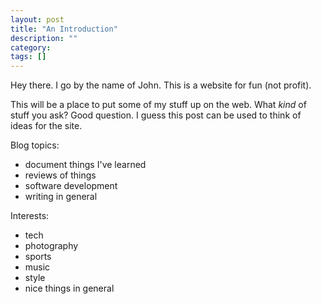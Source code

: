 ```yaml
---
layout: post
title: "An Introduction"
description: ""
category: 
tags: []
---
```


Hey there. I go by the name of John.  This is a website for fun (not profit).

This will be a place to put some of my stuff up on the web. What *kind* of stuff you
ask? Good question. I guess this post can be used to think of ideas for the site.

<lh>Blog topics:</lh>
-	document things I've learned
-	reviews of things
-	software development
-	writing in general		

<lh>Interests:</lh>
-	tech
-	photography
-	sports
-	music
-	style
-	nice things in general
